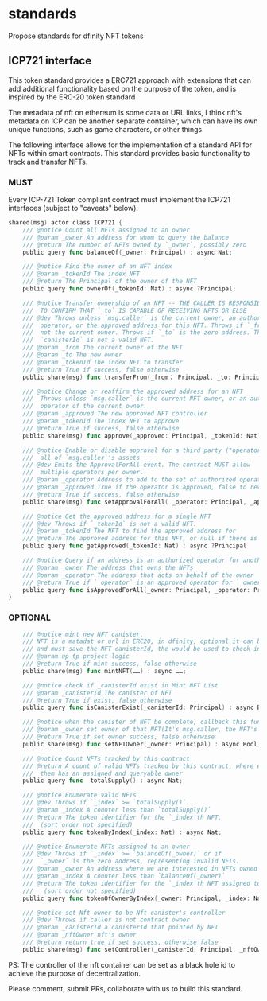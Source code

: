 # standards
Propose standards for dfinity NFT tokens

## ICP721 interface
This token standard provides a ERC721 approach with extensions that can add additional functionality based on the purpose of the token, and is inspired by the ERC-20 token standard 

The metadata of nft on ethereum is some data or URL links, I think nft's metadata on ICP can be another separate container, which can have its own unique functions, such as game characters, or other things.

The following interface allows for the implementation of a standard API for NFTs within smart contracts. This standard provides basic functionality to track and transfer NFTs.

### MUST
Every ICP-721 Token compliant contract must implement the ICP721 interfaces (subject to "caveats" below):
```go
shared(msg) actor class ICP721 {
    /// @notice Count all NFTs assigned to an owner
    /// @param _owner An address for whom to query the balance
    /// @return The number of NFTs owned by `_owner`, possibly zero
    public query func balanceOf(_owner: Principal) : async Nat;

    /// @notice Find the owner of an NFT index
    /// @param _tokenId The index NFT
    /// @return The Principal of the owner of the NFT
    public query func ownerOf(_tokenId: Nat) : async ?Principal;

    /// @notice Transfer ownership of an NFT -- THE CALLER IS RESPONSIBLE
    ///  TO CONFIRM THAT `_to` IS CAPABLE OF RECEIVING NFTS OR ELSE
    /// @dev Throws unless `msg.caller` is the current owner, an authorized
    ///  operator, or the approved address for this NFT. Throws if `_from` is
    ///  not the current owner. Throws if `_to` is the zero address. Throws if
    ///  `canisterId` is not a valid NFT.
    /// @param _from The current owner of the NFT
    /// @param _to The new owner
    /// @param _tokenId The index NFT to transfer
    /// @return True if success, false otherwise
    public share(msg) func transferFrom(_from： Principal, _to: Principal, _tokenId: Nat) : async Bool;

    /// @notice Change or reaffirm the approved address for an NFT
    ///  Throws unless `msg.caller` is the current NFT owner, or an authorized
    ///  operator of the current owner.
    /// @param _approved The new approved NFT controller
    /// @param _tokenId The index NFT to approve
    /// @return True if success, false otherwise
    public share(msg) func approve(_approved: Principal, _tokenId: Nat) external : async Bool;

    /// @notice Enable or disable approval for a third party ("operator") to manage
    ///  all of `msg.caller`'s assets
    /// @dev Emits the ApprovalForAll event. The contract MUST allow
    ///  multiple operators per owner.
    /// @param _operator Address to add to the set of authorized operators
    /// @param _approved True if the operator is approved, false to revoke approval
    /// @return True if success, false otherwise
    public share(msg) func setApprovalForAll( _operator: Principal, _approved: Bool) : async Bool;

    /// @notice Get the approved address for a single NFT
    /// @dev Throws if `_tokenId` is not a valid NFT.
    /// @param _tokenId The NFT to find the approved address for
    /// @return The approved address for this NFT, or null if there is none
    public query func getApproved(_tokenId: Nat) : async ?Principal

    /// @notice Query if an address is an authorized operator for another address
    /// @param _owner The address that owns the NFTs
    /// @param _operator The address that acts on behalf of the owner
    /// @return True if `_operator` is an approved operator for `_owner`, false otherwise
    public query func isApprovedForAll(_owner: Principal, _operator: Principal) : async Bool;
}
```


### OPTIONAL
```go
    /// @notice mint new NFT canister, 
    /// NFT is a matadat or url in ERC20, in dfinity, optional it can be a new canisterId,
    /// and must save the NFT canisterId, the would be used to check in function setNFTOwner to check msg.caller if exist in NFT CanisterId list
    /// @param up tp project logic
    /// @return True if mint success, false otherwise
    public share(msg) func mintNFT(……) : async ……;

    /// @notice check if _canisterId exist in Mint NFT List 
    /// @param _canisterId The canister of NFT
    /// @return True if exist, false otherwise
    public query func isCanisterExist(_canisterId: Principal) : async Bool;

    /// @notice when the canister of NFT be complete, callback this function from the NFT's canister 
    /// @param _owner set owner of that NFT(It's msg.caller, the NFT's canister)
    /// @return True if set owner success, false otherwise
    public share(msg) func setNFTOwner(_owner: Principal) : async Bool;

    /// @notice Count NFTs tracked by this contract
    /// @return A count of valid NFTs tracked by this contract, where each one of
    ///  them has an assigned and queryable owner
    public query func  totalSupply() : async Nat;

    /// @notice Enumerate valid NFTs
    /// @dev Throws if `_index` >= `totalSupply()`.
    /// @param _index A counter less than `totalSupply()`
    /// @return The token identifier for the `_index`th NFT,
    ///  (sort order not specified)
    public query func tokenByIndex(_index: Nat) : async Nat;

    /// @notice Enumerate NFTs assigned to an owner
    /// @dev Throws if `_index` >= `balanceOf(_owner)` or if
    ///  `_owner` is the zero address, representing invalid NFTs.
    /// @param _owner An address where we are interested in NFTs owned by them
    /// @param _index A counter less than `balanceOf(_owner)`
    /// @return The token identifier for the `_index`th NFT assigned to `_owner`,
    ///   (sort order not specified)
    public query func tokenOfOwnerByIndex(_owner: Principal, _index: Nat) : async Nat;

    /// @notice set Nft owner to be Nft canister's controller
    /// @dev Throws if caller is not contract owner 
    /// @param _canisterId a canisterId that pointed by NFT 
    /// @param _nftOwner nft's owner
    /// @return return true if set success, otherwise false
    public share(msg) func setController(_canisterId: Principal, _nftOwner: Principal) : async Bool;
```

PS: The controller of the nft container can be set as a black hole id to achieve the purpose of decentralization.

Please comment, submit PRs, collaborate with us to build this standard.